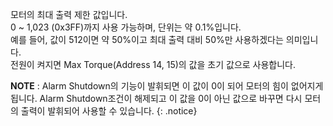 
모터의 최대 출력 제한 값입니다.  
0 ~ 1,023 (0x3FF)까지 사용 가능하며, 단위는 약 0.1%입니다.  
예를 들어, 값이 512이면 약 50%이고 최대 출력 대비 50%만 사용하겠다는 의미입니다.  
전원이 켜지면 Max Torque(Address 14, 15)의 값을 초기 값으로 사용합니다.

**NOTE** : Alarm Shutdown의 기능이 발휘되면 이 값이 0이 되어 모터의 힘이 없어지게 됩니다. Alarm Shutdown조건이 해제되고 이 값을 0이 아닌 값으로 바꾸면 다시 모터의 출력이 발휘되어 사용할 수 있습니다.
{: .notice}
